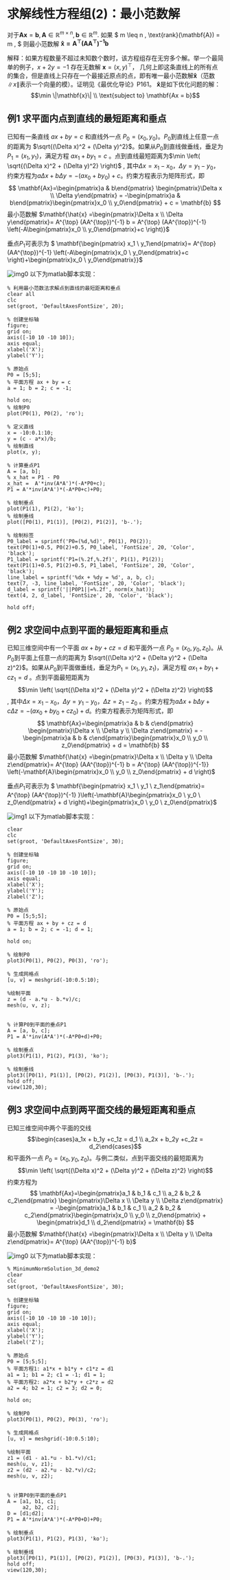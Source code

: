 # 求解线性方程组(2)：最小范数解
对于$\mathbf{A}\mathbf{x} = \mathbf{b}, \mathbf{A} \in \mathbb{R}^{m \times n}, \mathbf{b} \in \mathbb{R}^m.$
如果 $ m \leq n , \text{rank}(\mathbf{A}) = m , $ 则最小范数解 $\mathbf{\hat{x} = A^{\top} (AA^{\top})^{-1} b}$

解释：如果方程数量不超过未知数个数时，该方程组存在无穷多个解。举一个最简单的例子，$x + 2y = -1$ 存在无数解 $\mathbf{x}=(x,y)^{\top}$， 几何上即这条直线上的所有点的集合，但是直线上只存在一个最接近原点的点，即有唯一最小范数解$\mathbf{\hat{x}}$（范数$\|x\|$表示一个向量的模）。证明见《最优化导论》P161。
$\mathbf{\hat{x}}$是如下优化问题的解：
$$\min \|\mathbf{x}\| \\ \text{subject to} \mathbf{Ax = b}$$

## 例1 求平面内点到直线的最短距离和垂点
已知有一条直线 $ax + by = c$ 和直线外一点 $P_0=(x_0,y_0)$。$P_0$到直线上任意一点的距离为 $\sqrt{(\Delta x)^2 + (\Delta y)^2}$。如果从$P_0$到直线做垂线，垂足为$P_1=(x_1, y_1)$，满足方程 $ax_1 + by_1 = c$ 。点到直线最短距离为$\min \left( \sqrt{(\Delta x)^2 + (\Delta y)^2} \right)$ , 其中$\Delta x = x_1 - x_0$，$\Delta y = y_1 - y_0$，约束方程为$a\Delta x + b\Delta y=-(ax_0+by_0)+c$。约束方程表示为矩阵形式，即
$$
\mathbf{Ax}=\begin{pmatrix}a & b\end{pmatrix} \begin{pmatrix}\Delta x \\ \Delta y\end{pmatrix} = -\begin{pmatrix}a & b\end{pmatrix}\begin{pmatrix}x_0 \\ y_0\end{pmatrix} + c = \mathbf{b}
$$
最小范数解 $\mathbf{\hat{x} =\begin{pmatrix}\Delta x \\ \Delta y\end{pmatrix}= A^{\top} (AA^{\top})^{-1} b = A^{\top} (AA^{\top})^{-1} \left(-A\begin{pmatrix}x_0 \\ y_0\end{pmatrix}+c \right)}$


垂点$P_1$可表示为 $ \mathbf{\begin{pmatrix} x_1 \\ y_1\end{pmatrix}= A^{\top} (AA^{\top})^{-1} \left(-A\begin{pmatrix}x_0 \\ y_0\end{pmatrix}+c \right)+\begin{pmatrix}x_0 \\ y_0\end{pmatrix}}$

![img0](./img/MinimumNormSolution_2d.png)
以下为matlab脚本实现：
```
% 利用最小范数法求解点到直线的最短距离和垂点
clear all
clc
set(groot, 'DefaultAxesFontSize', 20);

% 创建坐标轴
figure;
grid on;
axis([-10 10 -10 10]);
axis equal;
xlabel('X');
ylabel('Y');

% 原始点
P0 = [5;5];
% 平面方程 ax + by = c
a = 1; b = 2; c = -1;

hold on;
% 绘制P0
plot(P0(1), P0(2), 'ro');

% 定义直线
x = -10:0.1:10;
y = (c - a*x)/b;
% 绘制直线
plot(x, y);

% 计算垂点P1
A = [a, b];
% x_hat = P1 - P0
x_hat =  A'*inv(A*A')*(-A*P0+c);
P1 = A'*inv(A*A')*(-A*P0+c)+P0;

% 绘制垂点
plot(P1(1), P1(2), 'ko');
% 绘制垂线
plot([P0(1), P1(1)], [P0(2), P1(2)], 'b-.');

% 绘制标签
P0_label = sprintf('P0=(%d,%d)', P0(1), P0(2));
text(P0(1)+0.5, P0(2)+0.5, P0_label, 'FontSize', 20, 'Color', 'black');
P1_label = sprintf('P1=(%.2f,%.2f)', P1(1), P1(2));
text(P1(1)+0.5, P1(2)+0.5, P1_label, 'FontSize', 20, 'Color', 'black');
line_label = sprintf('%dx + %dy = %d', a, b, c);
text(7, -3, line_label, 'FontSize', 20, 'Color', 'black');
d_label = sprintf('||P0P1||=%.2f', norm(x_hat));
text(4, 2, d_label, 'FontSize', 20, 'Color', 'black');

hold off;
```
## 例2 求空间中点到平面的最短距离和垂点
已知三维空间中有一个平面 $ax + by +cz = d$ 和平面外一点 $P_0=(x_0,y_0,z_0)$。从$P_0$到平面上任意一点的距离为 $\sqrt{(\Delta x)^2 + (\Delta y)^2 + (\Delta z)^2}$。如果从$P_0$到平面做垂线，垂足为$P_1=(x_1,y_1,z_1)$，满足方程 $ax_1 + by_1 +cz_1= d$ 。点到平面最短距离为$$\min \left( \sqrt{(\Delta x)^2 + (\Delta y)^2 + (\Delta z)^2} \right)$$ , 其中$\Delta x = x_1 - x_0$，$\Delta y = y_1 - y_0$，$\Delta z = z_1 - z_0$ 。约束方程为$a\Delta x + b\Delta y + c\Delta z=-(ax_0+by_0+cz_0)+d$。约束方程表示为矩阵形式，即
$$
\mathbf{Ax}=\begin{pmatrix}a & b & c\end{pmatrix} \begin{pmatrix}\Delta x \\ \Delta y \\ \Delta z\end{pmatrix} = -\begin{pmatrix}a & b & c\end{pmatrix}\begin{pmatrix}x_0 \\ y_0 \\ z_0\end{pmatrix} + d = \mathbf{b}
$$
最小范数解 $\mathbf{\hat{x} =\begin{pmatrix}\Delta x \\  \Delta y \\ \Delta z\end{pmatrix}= A^{\top} (AA^{\top})^{-1} b = A^{\top} (AA^{\top})^{-1}} \left(-\mathbf{A}\begin{pmatrix}x_0 \\ y_0 \\ z_0\end{pmatrix} + d \right)$


垂点$P_1$可表示为 $ \mathbf{\begin{pmatrix} x_1 \\ y_1 \\ z_1\end{pmatrix}= A^{\top} (AA^{\top})^{-1} }\left(-\mathbf{A}\begin{pmatrix}x_0 \\ y_0 \\ z_0\end{pmatrix} + d \right)+\begin{pmatrix}x_0 \\ y_0 \\ z_0\end{pmatrix}$

![img1](./img/MinimumNormSolution_3d_demo1.png)
以下为matlab脚本实现：

```
clear
clc
set(groot, 'DefaultAxesFontSize', 30);

% 创建坐标轴
figure;
grid on;
axis([-10 10 -10 10 -10 10]);
axis equal;
xlabel('X');
ylabel('Y');
zlabel('Z');

% 原始点
P0 = [5;5;5];
% 平面方程 ax + by + cz = d
a = 1; b = 2; c = -1; d = 1;

hold on;

% 绘制P0
plot3(P0(1), P0(2), P0(3), 'ro');

% 生成网格点
[u, v] = meshgrid(-10:0.5:10);

%绘制平面
z = (d - a.*u - b.*v)/c;
mesh(u, v, z);


% 计算P0到平面的垂点P1
A = [a, b, c];
P1 = A'*inv(A*A')*(-A*P0+d)+P0;

% 绘制垂点
plot3(P1(1), P1(2), P1(3), 'ko');

% 绘制垂线
plot3([P0(1), P1(1)], [P0(2), P1(2)], [P0(3), P1(3)], 'b-.');
hold off;
view(120,30);
```
## 例3 求空间中点到两平面交线的最短距离和垂点
已知三维空间中两个平面的交线
$$\begin{cases}a_1x + b_1y +c_1z = d_1 \\ a_2x + b_2y +c_2z = d_2\end{cases}$$ 和平面外一点 $P_0=(x_0,y_0,z_0)$。与例二类似，点到平面交线的最短距离为
$$\min \left( \sqrt{(\Delta x)^2 + (\Delta y)^2 + (\Delta z)^2} \right)$$
约束方程为
$$
\mathbf{Ax}=\begin{pmatrix}a_1 & b_1 & c_1 \\ a_2 & b_2 & c_2\end{pmatrix} \begin{pmatrix}\Delta x \\ \Delta y \\ \Delta z\end{pmatrix} = -\begin{pmatrix}a_1 & b_1 & c_1 \\ a_2 & b_2 & c_2\end{pmatrix}\begin{pmatrix}x_0 \\ y_0 \\ z_0\end{pmatrix} + \begin{pmatrix}d_1 \\ d_2\end{pmatrix} = \mathbf{b}
$$
最小范数解 $\mathbf{\hat{x} =\begin{pmatrix}\Delta x \\  \Delta y \\ \Delta z\end{pmatrix}= A^{\top} (AA^{\top})^{-1} b}$

![img0](./img/MinimumNormSolution_3d_demo2.png)
以下为matlab脚本实现：

```
% MinimumNormSolution_3d_demo2
clear
clc
set(groot, 'DefaultAxesFontSize', 30);

% 创建坐标轴
figure;
grid on;
axis([-10 10 -10 10 -10 10]);
axis equal;
xlabel('X');
ylabel('Y');
zlabel('Z');

% 原始点
P0 = [5;5;5];
% 平面方程1: a1*x + b1*y + c1*z = d1
a1 = 1; b1 = 2; c1 = -1; d1 = 1;
% 平面方程2: a2*x + b2*y + c2*z = d2
a2 = 4; b2 = 1; c2 = 3; d2 = 0;

hold on;

% 绘制P0
plot3(P0(1), P0(2), P0(3), 'ro');

% 生成网格点
[u, v] = meshgrid(-10:0.5:10);

%绘制平面
z1 = (d1 - a1.*u - b1.*v)/c1;
mesh(u, v, z1);
z2 = (d2 - a2.*u - b2.*v)/c2;
mesh(u, v, z2);


% 计算P0到平面的垂点P1
A = [a1, b1, c1; 
     a2, b2, c2];
D = [d1;d2];
P1 = A'*inv(A*A')*(-A*P0+D)+P0;

% 绘制垂点
plot3(P1(1), P1(2), P1(3), 'ko');

% 绘制垂线
plot3([P0(1), P1(1)], [P0(2), P1(2)], [P0(3), P1(3)], 'b-.');
hold off;
view(120,30);
```